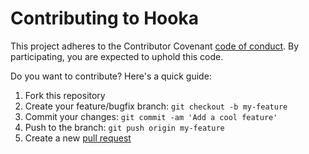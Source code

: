 # Contributing to Hooka

This project adheres to the Contributor Covenant [code of conduct](CODE_OF_CONDUCT.md).
By participating, you are expected to uphold this code.

Do you want to contribute? Here's a quick guide:

1. Fork this repository
1. Create your feature/bugfix branch: `git checkout -b my-feature`
1. Commit your changes: `git commit -am 'Add a cool feature'`
1. Push to the branch: `git push origin my-feature`
1. Create a new [pull request](https://help.github.com/articles/using-pull-requests/)
